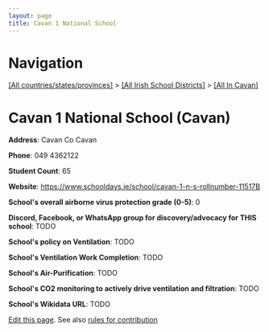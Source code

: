 ```yaml
---
layout: page
title: Cavan 1 National School
---
```

# Navigation

[[All countries/states/provinces]](../../..) > [[All Irish School Districts]](../..) > [[All In Cavan]](..)

# Cavan 1 National School (Cavan)

**Address**: Cavan Co Cavan

**Phone**: 049 4362122

**Student Count**: 65

**Website**: <https://www.schooldays.ie/school/cavan-1-n-s-rollnumber-11517B>

**School's overall airborne virus protection grade (0-5)**: 0

**Discord, Facebook, or WhatsApp group for discovery/advocacy for THIS school**: TODO

**School's policy on Ventilation**: TODO

**School's Ventilation Work Completion**: TODO

**School's Air-Purification**: TODO

**School's CO2 monitoring to actively drive ventilation and filtration**: TODO

**School's Wikidata URL**: TODO


[Edit this page](https://github.com/ventilate-schools/Ireland/edit/main/./Cavan/Cavan_1_National_School.md). See also [rules for contribution](../../../contribution-rules/)